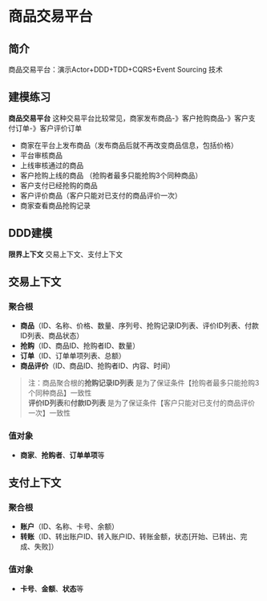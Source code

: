 
# 商品交易平台

## 简介
商品交易平台：演示Actor+DDD+TDD+CQRS+Event Sourcing 技术

## 建模练习
**商品交易平台** 这种交易平台比较常见，商家发布商品-》客户抢购商品-》客户支付订单-》客户评价订单
- 商家在平台上发布商品（发布商品后就不再改变商品信息，包括价格）
- 平台审核商品
- 上线审核通过的商品
- 客户抢购上线的商品 （抢购者最多只能抢购3个同种商品）
- 客户支付已经抢购的商品
- 客户评价商品（客户只能对已支付的商品评价一次）
- 商家查看商品抢购记录

## DDD建模
**限界上下文** 交易上下文、支付上下文

## 交易上下文
### 聚合根
- **商品**（ID、名称、价格、数量、序列号、抢购记录ID列表、评价ID列表、付款ID列表、商品状态）
- **抢购**（ID、商品ID、抢购者ID、数量）
- **订单**（ID、订单单项列表、总额）
- **商品评价**（ID、商品ID、抢购者ID、内容、时间）

> 注：商品聚合根的**抢购记录ID列表** 是为了保证条件【抢购者最多只能抢购3个同种商品】一致性</br>
> **评价ID列表**和**付款ID列表** 是为了保证条件【客户只能对已支付的商品评价一次】一致性

### 值对象
- **商家**、**抢购者**、**订单单项**等

## 支付上下文
### 聚合根
- **账户**（ID、名称、卡号、余额）
- **转账**（ID、转出账户ID、转入账户ID、转账金额，状态[开始、已转出、完成、失败]）

### 值对象
- **卡号**、**金额**、**状态**等


